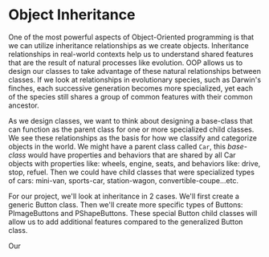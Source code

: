 # Object Inheritance

One of the most powerful aspects of Object-Oriented programming is that we can utilize inheritance relationships as we create objects.  Inheritance relationships in real-world contexts help us to understand shared features that are the result of natural processes like evolution. OOP allows us to design our classes to take advantage of these natural relationships between classes.  If we look at relationships in evolutionary species, such as Darwin's finches, each successive generation becomes more specialized, yet each of the species still shares a group of common features with their common ancestor.  

As we design classes, we want to think about designing a base-class that can function as the parent class for one or more specialized child classes.  We see these relationships as the basis for how we classify and categorize objects in the world.  We might have a parent class called `Car`, this *base-class* would have properties and behaviors that are shared by all Car objects with properties like:  wheels, engine, seats, and behaviors like: drive, stop, refuel.  Then we could have child classes that were specialized types of cars: mini-van, sports-car, station-wagon, convertible-coupe...etc.

For our project, we'll look at inheritance in 2 cases.  We'll first create a generic Button class.  Then we'll create more specific types of Buttons:  PImageButtons and PShapeButtons.  These special Button child classes will allow us to add additional features compared to the generalized Button class.  

Our